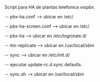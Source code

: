 Script para HA de plantas telefonica viopbx.

-- pbx-ha.conf --> ubicar en /etc/

-- pbx-ha-screen.conf --> ubicar en /etc/

-- pbx-ha --> ubicar en /etc/logrotate.d/

-- itm-replicate  --> ubicar en /usr/local/sbin

-- sync --> ubicar en /etc/init.d/

-- ejecutar update-rc.d sync defaults

-- sync.sh --> ubicar en /usr/local/sbin
